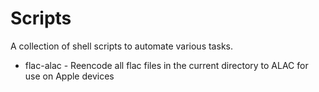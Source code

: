 # Scripts

A collection of shell scripts to automate various tasks.

* flac-alac - Reencode all flac files in the current directory to ALAC for use on Apple devices
